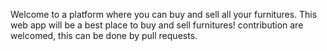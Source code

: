 Welcome to a platform where you can buy and sell all your furnitures. This web app  will  be a best place to buy and sell furnitures! contribution are welcomed, this can be done by pull requests.
